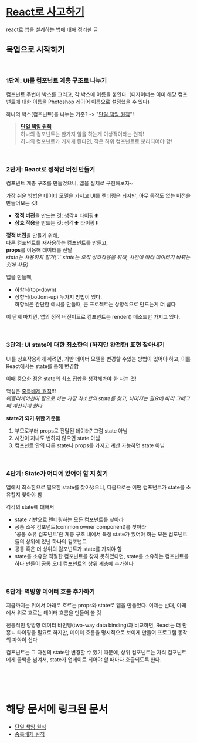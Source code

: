 # [React로 사고하기](https://ko.reactjs.org/docs/thinking-in-react.html)

react로 앱을 설계하는 법에 대해 정리한 글

## 목업으로 시작하기

<br>

### 1단계: UI를 컴포넌트 계층 구조로 나누기

컴포넌트 주변에 박스를 그리고, 각 박스에 이름을 붙인다.
(디자이너는 이미 해당 컴포넌트에 대한 이름을 Photoshop 레이어 이름으로 설정했을 수 있다)

하나의 박스(컴포넌트)를 나누는 기준? -> "[단일 책임 원칙](https://ko.wikipedia.org/wiki/%EB%8B%A8%EC%9D%BC_%EC%B1%85%EC%9E%84_%EC%9B%90%EC%B9%99)"!

> **[단일 책임 원칙](https://ko.wikipedia.org/wiki/%EB%8B%A8%EC%9D%BC_%EC%B1%85%EC%9E%84_%EC%9B%90%EC%B9%99)**   
> 하나의 컴포넌트는 한가지 일을 하는게 이상적이라는 원칙!   
> 하나의 컴포넌트가 커지게 된다면, 작은 하위 컴포넌트로 분리되어야 함!

<br>

### 2단계: React로 정적인 버전 만들기

컴포넌트 계층 구조를 만들었으니, 앱을 실제로 구현해보자~

가장 쉬운 방법은 데이터 모델을 가지고 UI를 렌더링은 되지만, 아무 동작도 없는 버전을 만들어보는 것!
- **정적 버젼**을 만드는 것: 생각⬇︎ 타이핑⬆︎
- **상호 작용**을 만드는 것: 생각⬆︎ 타이핑⬇︎



**정적 버전**을 만들기 위해,   
다른 컴포넌트를 재사용하는 컴포넌트를 만들고,   
**props**를 이용해 데이터를 전달   
_state는 사용하지 말기(∵ state는 오직 상호작용을 위해, 시간에 따라 데이터가 바뀌는 것에 사용)_


앱을 만들때,
- 하향식(top-down)
- 상향식(bottom-up)
두가지 방법이 있다.   
하향식은 간단한 예시를 만들때, 큰 프로젝트는 상향식으로 만드는게 더 쉽다

이 단계 마치면, 앱의 정적 버전이므로 컴포넌트는 render() 메소드만 가지고 있다.

<br>

### 3단계: UI state에 대한 최소한의 (하지만 완전한) 표현 찾아내기

UI를 상호작용하게 하려면, 기반 데이터 모델을 변경할 수있는 방법이 있어야 하고,
이를 React에서는 state를 통해 변경함

이때 중요한 점은 state의 최소 집합을 생각해봐야 한 다는 것!

핵심은 [중복배제 원칙](https://en.wikipedia.org/wiki/Don%27t_repeat_yourself)!!!   
_애플리케이션이 필요로 하는 가장 최소한의 state를 찾고, 나머지는 필요에 따리 그때그때 계산되게 한다_


**state가 되기 위한 기준들**

1. 부모로부터 props로 전달된 데이터? 그럼 state 아님
2. 시간이 지나도 변하지 않으면 state 아님
3. 컴포넌트 안의 다른 state나 props를 가지고 계산 가능하면 state 아님

<br>

### 4단계: State가 어디에 있어야 할 지 찾기

앱에서 최소한으로 필요한 state를 찾아냈으니, 다음으로는 어떤 컴포넌트가 state를 소유할지 찾아야 함

각각의 state에 대해서
- state 기반으로 렌더링하는 모든 컴포넌트를 찾아라
- 공통 소유 컴포넌트(common owner component)를 찾아라   
'공통 소유 컴포넌트'란 계층 구조 내에서 특정 state가 있어야 하는 모든 컴포넌트들의 상위에 있난 하나의 컴포넌트
- 공통 혹은 더 상위의 컴포넌트가 state를 가져야 함
- state를 소유할 적절한 컴포넌트를 찾지 못하였다면, state를 소유하는 컴포넌트를 하나 만들어 공통 오너 컴포넌트의 상위 계층에 추가한다

<br>

### 5단계: 역방향 데이터 흐름 추가하기

지금까지는 위에서 아래로 흐르는 props와 state로 앱을 만들었다.
이제는 반대, 아래에서 위로 흐르는 데이터 흐름을 만들어 볼 것

전통적인 양방향 데이터 바인딩(two-way data binding)과 비교하면, React는 더 만흥ㄴ 타이핑을 필요로 하지만, 데이터 흐름을 명시적으로 보이게 만들어 프로그램 동작의 파악이 쉽다

컴포넌트는 그 자신의 state만 변경할 수 있기 때문에,
상위 컴포넌트는 자식 컴포넌트에게 콜백을 넘겨서, state가 업데이트 되어야 할 때마다 호출되도록 한다.


<br>
<br>
<br>



# 해당 문서에 링크된 문서
- [단일 책임 원칙](https://ko.wikipedia.org/wiki/%EB%8B%A8%EC%9D%BC_%EC%B1%85%EC%9E%84_%EC%9B%90%EC%B9%99)
- [중복배제 원칙](https://en.wikipedia.org/wiki/Don%27t_repeat_yourself)

<br>
<br>
<br>

